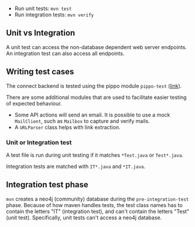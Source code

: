  - Run unit tests: `mvn test`
 - Run integration tests: `mvn verify`

Unit vs Integration
-------------------
A unit test can access the non-database dependent web server endpoints. An integration test can also access all endpoints.

Writing test cases
------------------
The connect backend is tested using the pippo module `pippo-test` ([link](http://www.pippo.ro/doc/testing.html)).

There are some additional modules that are used to facilitate easier testing of expected behaviour.
 - Some API actions will send an email. It is possible to use a mock `MailClient`, such as `Mailbox` to capture and verify mails. 
 - A `URLParser` class helps with link extraction.

### Unit or Integration test
A test file is run during unit testing if it matches `*Test.java` or `Test*.java`.

Integration tests are matched with `IT*.java` and `*IT.java`.

Integration test phase
---------------
`mvn` creates a neo4j (community) database during the `pre-integration-test` phase. Because of how maven handles tests, the test class names has to contain the letters "IT" (integration test), and can't contain the letters "Test" (unit test). Specifically, unit tests can't access a neo4j database.
